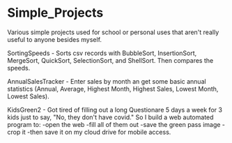 # Simple_Projects
Various simple projects used for school or personal uses that aren't really useful to anyone besides myself.

SortingSpeeds - Sorts csv records with BubbleSort, InsertionSort, MergeSort, QuickSort, SelectionSort, and ShellSort. Then compares the speeds.

AnnualSalesTracker - Enter sales by month an get some basic annual statistics (Annual, Average, Highest Month, Highest Sales, Lowest Month, Lowest Sales).

KidsGreen2 - Got tired of filling out a long Questionare 5 days a week for 3 kids just to say, "No, they don't have covid." So I build a web automated program to:
  -open the web
  -fill all of them out
  -save the green pass image
  -crop it
  -then save it on my cloud drive for mobile access.
